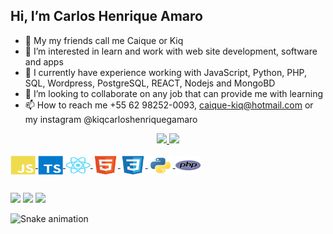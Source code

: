  ## Hi, I’m Carlos Henrique Amaro
- 👋 My my friends call me Caique or Kiq
- 👀 I’m interested in learn and work with web site development, software and apps
- 🌱 I currently have experience working with JavaScript, Python, PHP, SQL, Wordpress, PostgreSQL, REACT, Nodejs and MongoBD
- 💞️ I’m looking to collaborate on any job that can provide me with learning
- 📫 How to reach me +55 62 98252-0093, caique-kiq@hotmail.com or my instagram @kiqcarloshenriquegamaro

<div>
  <div align="center">
    <a href="https://github.com/kiq-caique">
    <img height="180em" src="https://github-readme-stats.vercel.app/api?username=kiq-caique&show_icons=true&theme=dark&include_all_commits=true&count_private=true"/>
    <img height="180em" src="https://github-readme-stats.vercel.app/api/top-langs/?username=kiq-caique&layout=compact&langs_count=7&theme=dark"/>
  </div>

  <div style="display: inline_block"><br>
    <img align="center" alt="Kiq-Js" height="30" width="40" src="https://raw.githubusercontent.com/devicons/devicon/master/icons/javascript/javascript-plain.svg">
    <img align="center" alt="Kiq-Ts" height="30" width="40" src="https://raw.githubusercontent.com/devicons/devicon/master/icons/typescript/typescript-plain.svg">
    <img align="center" alt="Kiq-React" height="30" width="40" src="https://raw.githubusercontent.com/devicons/devicon/master/icons/react/react-original.svg">
    <img align="center" alt="Kiq-HTML" height="30" width="40" src="https://raw.githubusercontent.com/devicons/devicon/master/icons/html5/html5-original.svg">
    <img align="center" alt="Kiq-CSS" height="30" width="40" src="https://raw.githubusercontent.com/devicons/devicon/master/icons/css3/css3-original.svg">
    <img align="center" alt="Kiq-Python" height="30" width="40" src="https://raw.githubusercontent.com/devicons/devicon/master/icons/python/python-original.svg">
   <img align="center" alt="Kiq-Php" height="30" width="40" src="https://raw.githubusercontent.com/devicons/devicon/master/icons/php/php-original.svg">
  </div>
</div>


  ##
 
<div> 
  <a href="https://instagram.com/kiqcarloshenriquegamaro" target="_blank"><img src="https://img.shields.io/badge/-Instagram-%23E4405F?style=for-the-badge&logo=instagram&logoColor=white" target="_blank"></a>
  <a href = "mailto:kiqcarloshenriqueengcivil@gmail.com"><img src="https://img.shields.io/badge/-Gmail-%23333?style=for-the-badge&logo=gmail&logoColor=white" target="_blank"></a>
  <a href="https://www.linkedin.com/in/carlos-henrique-gomes-amaro-789738a2/" target="_blank"><img src="https://img.shields.io/badge/-LinkedIn-%230077B5?style=for-the-badge&logo=linkedin&logoColor=white" target="_blank"></a> 
 
  ![Snake animation](https://github.com/kiq-caique/kiq-caique/blob/output/github-contribution-grid-snake.svg)
 
</div>

<!---
kiq-caique/kiq-caique is a ✨ special ✨ repository because its `README.md` (this file) appears on your GitHub profile.
You can click the Preview link to take a look at your changes.
--->
